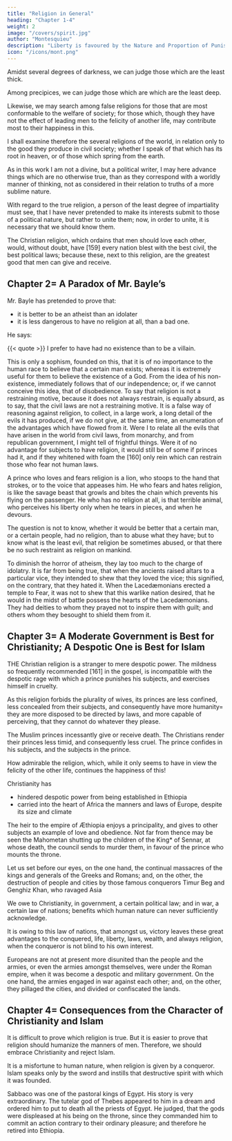 ```yaml
---
title: "Religion in General"
heading: "Chapter 1-4"
weight: 2
image: "/covers/spirit.jpg"
author: "Montesquieu"
description: "Liberty is favoured by the Nature and Proportion of Punishments"
icon: "/icons/mont.png"
---
```





Amidst several degrees of darkness, we can judge those which are the least thick.

Among precipices, we can judge those which are which are the least deep.

Likewise, we may search among false religions for those that are most conformable to the welfare of society; for those which, though they have not the effect of leading men to the felicity of another life, may contribute most to their happiness in this.

I shall examine therefore the several religions of the world, in relation only to the good they produce in civil society; whether I speak of that which has its root in heaven, or of those which spring from the earth.

As in this work I am not a divine, but a political writer, I may here advance things which are no otherwise true, than as they correspond with a worldly manner of thinking, not as considered in their relation to truths of a more sublime nature.

With regard to the true religion, a person of the least degree of impartiality must see, that I have never pretended to make its interests submit to those of a political nature, but rather to unite them; now, in order to unite, it is necessary that we should know them.

The Christian religion, which ordains that men should love each other, would, without doubt, have [159] every nation blest with the best civil, the best political laws; because these, next to this religion, are the greatest good that men can give and receive.



## Chapter 2= A Paradox of Mr. Bayle’s

Mr. Bayle has pretended to prove that:
- it is better to be an atheist than an idolater
- it is less dangerous to have no religion at all, than a bad one. 

He says:

{{< quote >}}
I prefer to have had no existence than to be a villain.
</div>

This is only a sophism, founded on this, that it is of no importance to the human race to believe that a certain man exists; whereas it is extremely useful for them to believe the existence of a God. From the idea of his non-existence, immediately follows that of our independence; or, if we cannot conceive this idea, that of disobedience. To say that religion is not a restraining motive, because it does not always restrain, is equally absurd, as to say, that the civil laws are not a restraining motive. It is a false way of reasoning against religion, to collect, in a large work, a long detail of the evils it has produced, if we do not give, at the same time, an enumeration of the advantages which have flowed from it. Were I to relate all the evils that have arisen in the world from civil laws, from monarchy, and from republican government, I might tell of frightful things. Were it of no advantage for subjects to have religion, it would still be of some if princes had it, and if they whitened with foam the [160] only rein which can restrain those who fear not human laws.

A prince who loves and fears religion is a lion, who stoops to the hand that strokes, or to the voice that appeases him. He who fears and hates religion, is like the savage beast that growls and bites the chain which prevents his flying on the passenger. He who has no religion at all, is that terrible animal, who perceives his liberty only when he tears in pieces, and when he devours.

The question is not to know, whether it would be better that a certain man, or a certain people, had no religion, than to abuse what they have; but to know what is the least evil, that religion be sometimes abused, or that there be no such restraint as religion on mankind.

To diminish the horror of atheism, they lay too much to the charge of idolatry. It is far from being true, that when the ancients raised altars to a particular vice, they intended to shew that they loved the vice; this signified, on the contrary, that they hated it. When the Lacedæmonians erected a temple to Fear, it was not to shew that this warlike nation desired, that he would in the midst of battle possess the hearts of the Lacedæmonians. They had deities to whom they prayed not to inspire them with guilt; and others whom they besought to shield them from it.



## Chapter 3= A Moderate Government is Best for Christianity; A Despotic One is Best for Islam

THE Christian religion is a stranger to mere despotic power. The mildness so frequently recommended [161] in the gospel, is incompatible with the despotic rage with which a prince punishes his subjects, and exercises himself in cruelty.

As this religion forbids the plurality of wives, its princes are less confined, less concealed from their subjects, and consequently have more humanity= they are more disposed to be directed by laws, and more capable of perceiving, that they cannot do whatever they please.

The Muslim princes incessantly give or receive death. The Christians render their princes less timid, and consequently less cruel. The prince confides in his subjects, and the subjects in the prince. 

How admirable the religion, which, while it only seems to have in view the felicity of the other life, continues the happiness of this!

Christianity has
- hindered despotic power from being established in Ethiopia
- carried into the heart of Africa the manners and laws of Europe, despite its size and climate

The heir to the empire of Æthiopia enjoys a principality, and gives to other subjects an example of love and obedience. Not far from thence may be seen the Mahometan shutting up the children of the King* of Sennar, at whose death, the council sends to murder them, in favour of the prince who mounts the throne.

Let us set before our eyes, on the one hand, the continual massacres of the kings and generals of the Greeks and Romans; and, on the other, the destruction of people and cities by those famous conquerors Timur Beg and Genghiz Khan, who ravaged Asia

We owe to Christianity, in government, a certain political law; and in war, a certain law of nations; benefits which human nature can never sufficiently acknowledge.

It is owing to this law of nations, that amongst us, victory leaves these great advantages to the conquered, life, liberty, laws, wealth, and always religion, when the conqueror is not blind to his own interest.

Europeans are not at present more disunited than the people and the armies, or even the armies amongst themselves, were under the Roman empire, when it was become a despotic and military government. On the one hand, the armies engaged in war against each other; and, on the other, they pillaged the cities, and divided or confiscated the lands.



## Chapter 4= Consequences from the Character of Christianity and Islam

<!-- FROM the characters of the Christianity and Islam,  -->

It is difficult to prove which religion is true. But it is easier to prove that religion should humanize the manners of men. Therefore, we should embrace Christianity and reject Islam. 

It is a misfortune to human nature, when religion is given by a conqueror. Islam speaks only by the sword and instills that destructive spirit with which it was founded.

Sabbaco was one of the pastoral kings of Egypt. His story is very extraordinary. The tutelar god of Thebes appeared to him in a dream and ordered him to put to death all the priests of Egypt. He judged, that the gods were displeased at his being on the throne, since they commanded him to commit an action contrary to their ordinary pleasure; and therefore he retired into Ethiopia.



